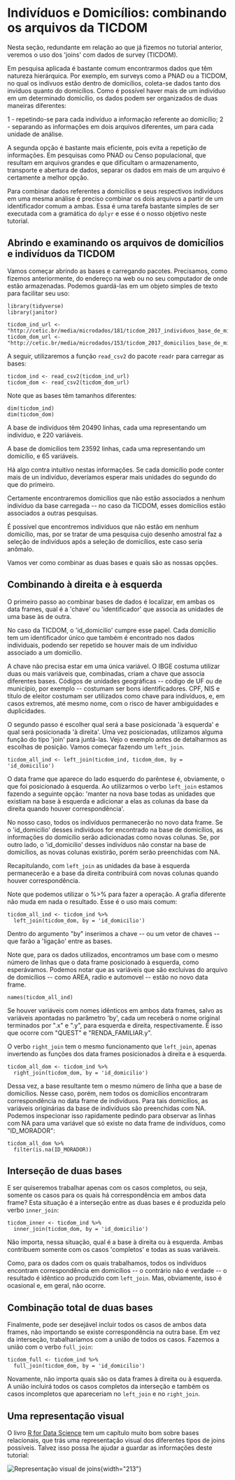 # Indivíduos e Domicílios: combinando os arquivos da TICDOM

Nesta seção, redundante em relação ao que já fizemos no tutorial anterior, veremos o uso dos 'joins' com dados de survey (TICDOM).

Em pesquisa aplicada é bastante comum encontrarmos dados que têm natureza hierárquica. Por exemplo, em surveys como a PNAD ou a TICDOM, no qual os indívuos estão dentro de domicílios, coleta-se dados tanto dos invíduos quanto do domicílios. Como é possível haver mais de um indivíduo em um determinado domicílio, os dados podem ser organizados de duas maneiras diferentes:

1 - repetindo-se para cada indivíduo a informação referente ao domicílio; 2 - separando as informações em dois arquivos diferentes, um para cada unidade de análise.

A segunda opção é bastante mais eficiente, pois evita a repetição de informações. Em pesquisas como PNAD ou Censo populacional, que resultam em arquivos grandes e que dificultam o armazenamento, transporte e abertura de dados, separar os dados em mais de um arquivo é certamente a melhor opção.

Para combinar dados referentes a domicílios e seus respectivos indivíduos em uma mesma análise é preciso combinar os dois arquivos a partir de um identificador comum a ambas. Essa é uma tarefa bastante simples de ser executada com a gramática do `dplyr` e esse é o nosso objetivo neste tutorial.

## Abrindo e examinando os arquivos de domicílios e indivíduos da TICDOM

Vamos começar abrindo as bases e carregando pacotes. Precisamos, como fizemos anteriormente, do endereço na web ou no seu computador de onde estão armazenadas. Podemos guardá-las em um objeto simples de texto para facilitar seu uso:

```{r}
library(tidyverse)
library(janitor)

ticdom_ind_url <- "http://cetic.br/media/microdados/181/ticdom_2017_individuos_base_de_microdados_v1.3.csv"
ticdom_dom_url <- "http://cetic.br/media/microdados/153/ticdom_2017_domicilios_base_de_microdados_v1.1.csv"
```

A seguir, utilizaremos a função `read_csv2` do pacote `readr` para carregar as bases:

```{r}
ticdom_ind <- read_csv2(ticdom_ind_url)
ticdom_dom <- read_csv2(ticdom_dom_url)
```

Note que as bases têm tamanhos diferentes:

```{r}
dim(ticdom_ind)
dim(ticdom_dom)
```

A base de indivíduos têm 20490 linhas, cada uma representando um indivíduo, e 220 variáveis.

A base de domicílios tem 23592 linhas, cada uma representando um domicílio, e 65 variáveis.

Há algo contra intuitivo nestas informações. Se cada domicílio pode conter mais de un indivíduo, deveríamos esperar mais unidades do segundo do que do primeiro.

Certamente encontraremos domicílios que não estão associados a nenhum indivíduo da base carregada -- no caso da TICDOM, esses domicílios estão associados a outras pesquisas.

É possível que encontremos indivíduos que não estão em nenhum domicílio, mas, por se tratar de uma pesquisa cujo desenho amostral faz a seleção de indivíduos após a seleção de domicílios, este caso seria anômalo.

Vamos ver como combinar as duas bases e quais são as nossas opções.

## Combinando à direita e à esquerda

O primeiro passo ao combinar bases de dados é localizar, em ambas os data frames, qual é a 'chave' ou 'identificador' que associa as unidades de uma base às de outra.

No caso da TICDOM, o 'id_domicilio' cumpre esse papel. Cada domicílio tem um identificador único que também é encontrado nos dados individuais, podendo ser repetido se houver mais de um indivíduo associado a um domicílio.

A chave não precisa estar em uma única variável. O IBGE costuma utilizar duas ou mais variáveis que, combinadas, criam a chave que associa diferentes bases. Códigos de unidades geográficas -- código de UF ou de município, por exemplo -- costumam ser bons identificadores. CPF, NIS e título de eleitor costumam ser utilizados como chave para indivíduos, e, em casos extremos, até mesmo nome, com o risco de haver ambiguidades e duplicidades.

O segundo passo é escolher qual será a base posicionada 'à esquerda' e qual será posicionada 'à direita'. Uma vez posicionadas, utilizamos alguma função do tipo 'join' para juntá-las. Vejo o exemplo antes de detalharmos as escolhas de posição. Vamos começar fazendo um `left_join`.

```{r}
ticdom_all_ind <- left_join(ticdom_ind, ticdom_dom, by = 'id_domicilio')
```

O data frame que aparece do lado esquerdo do parêntese é, obviamente, o que foi posicionado à esquerda. Ao utilizarmos o verbo `left_join` estamos fazendo a seguinte opção: 'manter na nova base todas as unidades que existiam na base à esquerda e adicionar a elas as colunas da base da direita quando houver correspondência'.

No nosso caso, todos os indivíduos permanecerão no novo data frame. Se o 'id_domicilio' desses indivíduos for encontrado na base de domicílios, as informações do domicílio serão adicionadas como novas colunas. Se, por outro lado, o 'id_domicilio' desses indivíduos não constar na base de domicílios, as novas colunas existirão, porém serão preenchidas com NA.

Recapitulando, com `left_join` as unidades da base à esquerda permanecerão e a base da direita contribuirá com novas colunas quando houver correspondência.

Note que podemos utilizar o %\>% para fazer a operação. A grafia diferente não muda em nada o resultado. Esse é o uso mais comum:

```{r}
ticdom_all_ind <- ticdom_ind %>%
  left_join(ticdom_dom, by = 'id_domicilio')
```

Dentro do argumento "by" inserimos a chave -- ou um vetor de chaves -- que farão a 'ligação' entre as bases.

Note que, para os dados utilizados, encontramos um base com o mesmo número de linhas que o data frame posicionado à esquerda, como esperávamos. Podemos notar que as variáveis que são excluivas do arquivo de domicílios -- como AREA, radio e automovel -- estão no novo data frame.

```{r}
names(ticdom_all_ind)
```

Se houver variáveis com nomes idênticos em ambos data frames, salvo as variáveis apontadas no parâmetro 'by', cada um receberá o nome original terminados por ".x" e ".y", para esquerda e direita, respectivamente. É isso que ocorre com "QUEST" e "RENDA_FAMILIAR.y".

O verbo `right_join` tem o mesmo funcionamento que `left_join`, apenas invertendo as funções dos data frames posicionados à direita e à esquerda.

```{r}
ticdom_all_dom <- ticdom_ind %>%
  right_join(ticdom_dom, by = 'id_domicilio')
```

Dessa vez, a base resultante tem o mesmo número de linha que a base de domicílios. Nesse caso, porém, nem todos os domicílios encontraram correspondência no data frame de indivíduos. Para tais domicílios, as variáveis originárias da base de indivíduos são preenchidas com NA. Podemos inspecionar isso rapidamente pedindo para observar as linhas com NA para uma variável que só existe no data frame de indivíduos, como "ID_MORADOR":

```{r}
ticdom_all_dom %>% 
  filter(is.na(ID_MORADOR))
```

## Interseção de duas bases

E ser quiseremos trabalhar apenas com os casos completos, ou seja, somente os casos para os quais há correspondência em ambos data frame? Esta situação é a interseção entre as duas bases e é produzida pelo verbo `inner_join`:

```{r}
ticdom_inner <- ticdom_ind %>%
  inner_join(ticdom_dom, by = 'id_domicilio')
```

Não importa, nessa situação, qual é a base à direita ou à esquerda. Ambas contribuem somente com os casos 'completos' e todas as suas variáveis.

Como, para os dados com os quais trabalhamos, todos os indivíduos encontram correspondência em domicílios -- o contrário não é verdade -- o resultado é idêntico ao produzido com `left_join`. Mas, obviamente, isso é ocasional e, em geral, não ocorre.

## Combinação total de duas bases

Finalmente, pode ser desejável incluir todos os casos de ambos data frames, não importando se existe correspondência na outra base. Em vez da interseção, trabalharíamos com a união de todos os casos. Fazemos a união com o verbo `full_join`:

```{r}
ticdom_full <- ticdom_ind %>%
  full_join(ticdom_dom, by = 'id_domicilio')
```

Novamente, não importa quais são os data frames à direita ou à esquerda. A união incluirá todos os casos completos da interseção e também os casos incompletos que apareceriam no `left_join` e no `right_join`.

## Uma representação visual

O livro [R for Data Science](https://r4ds.had.co.nz/relational-data.html) tem um capítulo muito bom sobre bases relacionais, que trás uma representação visual dos diferentes tipos de joins possíveis. Talvez isso possa lhe ajudar a guardar as informações deste tutorial:


![Representação visual de joins](join.png){width="213"}
